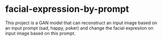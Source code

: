 # facial-expression-by-prompt
This project is a GAN model that can reconstruct an input image based on an input prompt (sad, happy, poker) and change the facial expresiion on input image based on this prompt.
